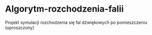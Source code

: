 # Algorytm-rozchodzenia-falii
Projekt symulacji rozchodzenia się fal dźwiękowych po pomieszczeniu (uproszczony)
